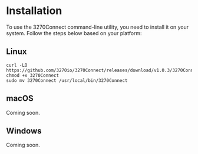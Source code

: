 # Installation

To use the 3270Connect command-line utility, you need to install it on your system. Follow the steps below based on your platform:

## Linux

```shell
curl -LO https://github.com/3270io/3270Connect/releases/download/v1.0.3/3270Connect
chmod +x 3270Connect
sudo mv 3270Connect /usr/local/bin/3270Connect
```

## macOS

Coming soon.

## Windows

Coming soon.